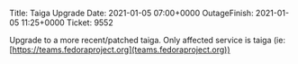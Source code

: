 Title: Taiga Upgrade
Date: 2021-01-05 07:00+0000
OutageFinish: 2021-01-05 11:25+0000
Ticket: 9552

Upgrade to a more recent/patched taiga. Only affected service is taiga (ie: [https://teams.fedoraproject.org](teams.fedoraproject.org))

